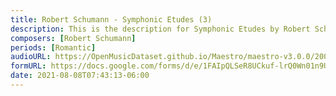 ```yaml
---
title: Robert Schumann - Symphonic Etudes (3)
description: This is the description for Symphonic Etudes by Robert Schumann
composers: [Robert Schumann]
periods: [Romantic]
audioURL: https://OpenMusicDataset.github.io/Maestro/maestro-v3.0.0/2006/MIDI-Unprocessed_16_R1_2006_01-04_ORIG_MID--AUDIO_16_R1_2006_03_Track03_wav.midi
formURL: https://docs.google.com/forms/d/e/1FAIpQLSeR8UCkuf-lrQ0Wn01n9UsCMwAAlAf-zqsQGy3OQSy_OyAxBw/viewform
date: 2021-08-08T07:43:13-06:00
---
```

